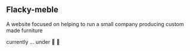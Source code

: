 ## Flacky-meble

A website focused on helping to run a small company producing custom made furniture

currently ... under :construction: :construction_worker: